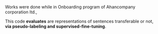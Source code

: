 Works were done while in Onboarding program of Ahancompany corporation ltd.,

This code **evaluates** are representations of sentences transferable or not, **via pseudo-labeling and supervised-fine-tuning**.
